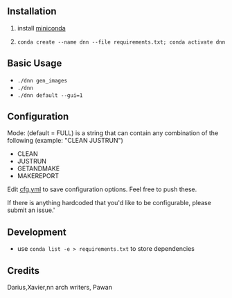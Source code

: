 Installation
-

1. install [miniconda](https://docs.conda.io/en/latest/miniconda.html)

1. `conda create --name dnn --file requirements.txt; conda activate dnn`

Basic Usage
-

- `./dnn gen_images`
- `./dnn`
- `./dnn default --gui=1`

Configuration
-

Mode: (default = FULL) is a string that can contain any combination of the following (example: "CLEAN JUSTRUN")
- CLEAN
- JUSTRUN
- GETANDMAKE
- MAKEREPORT

Edit [cfg.yml]() to save configuration options. Feel free to push these.

If there is anything hardcoded that you'd like to be configurable, please submit an issue.'

Development
- 

- use `conda list -e > requirements.txt` to store dependencies

Credits
-

Darius,Xavier,nn arch writers, Pawan